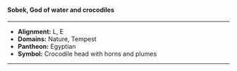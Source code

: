 #### Sobek, God of water and crocodiles
___

- **Alignment:** L, E
- **Domains:** Nature, Tempest
- **Pantheon:** Egyptian
- **Symbol:** Crocodile head with horns and plumes
___
